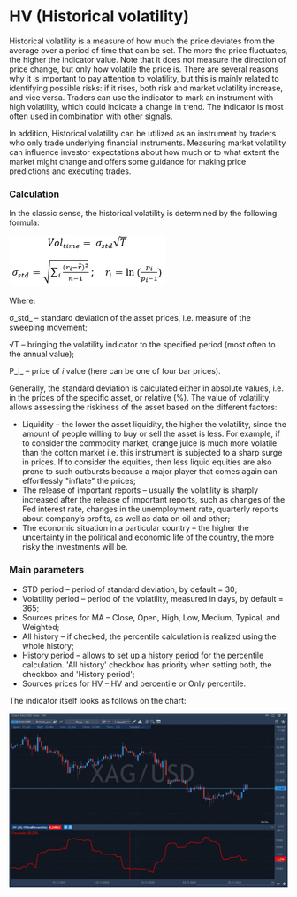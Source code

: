 # HV \(Historical volatility\)

Historical volatility is a measure of how much the price deviates from the average over a period of time that can be set. The more the price fluctuates, the higher the indicator value. Note that it does not measure the direction of price change, but only how volatile the price is. There are several reasons why it is important to pay attention to volatility, but this is mainly related to identifying possible risks: if it rises, both risk and market volatility increase, and vice versa. Traders can use the indicator to mark an instrument with high volatility, which could indicate a change in trend. The indicator is most often used in combination with other signals.

In addition, Historical volatility can be utilized as an instrument by traders who only trade underlying financial instruments. Measuring market volatility can influence investor expectations about how much or to what extent the market might change and offers some guidance for making price predictions and executing trades.

### Calculation

In the classic sense, the historical volatility is determined by the following formula:

![](../../../../.gitbook/assets/image%20%2840%29.png)

Where:

 σ_std_ – standard deviation of the asset prices, i.e. measure of the sweeping movement;

√T – bringing the volatility indicator to the specified period \(most often to the annual value\);

P_i_ – price of _i_ value \(here can be one of four bar prices\).

Generally, the standard deviation is calculated either in absolute values, i.e. in the prices of the specific asset, or relative \(%\). The value of volatility allows assessing the riskiness of the asset based on the different factors:

* Liquidity – the lower the asset liquidity, the higher the volatility, since the amount of people willing to buy or sell the asset is less. For example, if to consider the commodity market, orange juice is much more volatile than the cotton market i.e. this instrument is subjected to a sharp surge in prices. If to consider the equities, then less liquid equities are also prone to such outbursts because a major player that comes again can effortlessly "inflate" the prices;
* The release of important reports – usually the volatility is sharply increased after the release of important reports, such as changes of the Fed interest rate, changes in the unemployment rate, quarterly reports about company’s profits, as well as data on oil and other;
* The economic situation in a particular country – the higher the uncertainty in the political and economic life of the country, the more risky the investments will be.

### Main parameters

* STD period – period of standard deviation, by default = 30;
* Volatility period – period of the volatility, measured in days, by default = 365;
* Sources prices for MA – Close, Open, High, Low, Medium, Typical, and Weighted;
* All history – if checked, the percentile calculation is realized using the whole history;
* History period – allows to set up a history period for the percentile calculation. 'All history' checkbox has priority when setting both, the checkbox and 'History period';
* Sources prices for HV – HV and percentile or Only percentile.

The indicator itself looks as follows on the chart:

![](../../../../.gitbook/assets/screenshot_1%20%2831%29.jpg)

